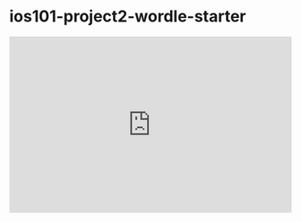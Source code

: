 # ios101-project2-wordle-starter


<div style="position: relative; padding-bottom: 62.5%; height: 0;"><iframe src="https://www.loom.com/embed/79318c2507e84b518ead180a294b17aa?sid=2d9fbb25-6c2f-4fb3-ac2b-3d8355b1d723" frameborder="0" webkitallowfullscreen mozallowfullscreen allowfullscreen style="position: absolute; top: 0; left: 0; width: 100%; height: 100%;"></iframe></div>
<!-- <div>
    <a href="https://www.loom.com/share/79318c2507e84b518ead180a294b17aa">
      <p>Loom | Free Screen & Video Recording Software | Loom - 11 March 2024 - Watch Video</p>
    </a>
    <a href="https://www.loom.com/share/79318c2507e84b518ead180a294b17aa">
      <img style="max-width:300px;" src="https://cdn.loom.com/sessions/thumbnails/79318c2507e84b518ead180a294b17aa-with-play.gif">
    </a>
  </div> -->
